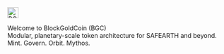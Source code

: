 <img width="25" height="25" alt="BGC-Finanzschutz-Governance-transparent" src="https://github.com/user-attachments/assets/2bdd97f8-3985-4e1a-8236-a400c40a35b8" />

Welcome to BlockGoldCoin (BGC)  
Modular, planetary-scale token architecture for SAFEARTH and beyond.  
Mint. Govern. Orbit. Mythos.

<!--
**BlockGoldCoin/BlockGoldCoin** is a ✨ _special_ ✨ repository because its `README.md` (this file) appears on your GitHub profile.

Here are some ideas to get you started:

- 🔭 I’m currently working on ...
- 🌱 I’m currently learning ...
- 👯 I’m looking to collaborate on ...
- 🤔 I’m looking for help with ...
- 💬 Ask me about ...
- 📫 How to reach me: ...
- 😄 Pronouns: ...
- ⚡ Fun fact: ...
-->
